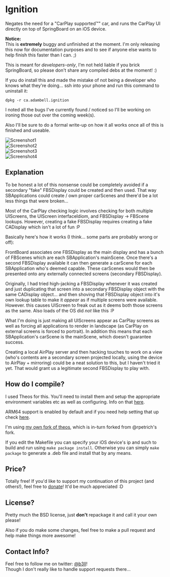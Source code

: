 Ignition
=============

Negates the need for a "CarPlay supported™" car, and runs the CarPlay UI directly on top of SpringBoard on an iOS device.

**Notice:**  
This is **extremely** buggy and unfinished at the moment. I'm only releasing this now for documentation purposes and to see if anyone else wants to help finish this faster than I can. ;)

This is meant for *developers-only*, I'm not held liable if you brick SpringBoard, so please don't share any compiled debs at the moment! :)

If you do install this and made the mistake of not being a developer who knows what they're doing... ssh into your phone and run this command to uninstall it:

`dpkg -r ca.adambell.ignition`

I noted all the bugs I've currently found / noticed so I'll be working on ironing those out over the coming week(s).

Also I'll be sure to do a formal write-up on how it all works once all of this is finished and useable.

![Screenshot1](https://github.com/b3ll/CarPlayActivator/raw/master/Screenshots/Screenshot1@2x.png "CarPlay Activator Screenshot 1")  
![Screenshot2](https://github.com/b3ll/CarPlayActivator/raw/master/Screenshots/Screenshot2@2x.png "CarPlay Activator Screenshot 2")  
![Screenshot3](https://github.com/b3ll/CarPlayActivator/raw/master/Screenshots/Screenshot3@2x.png "CarPlay Activator Screenshot 3")  
![Screenshot4](https://github.com/b3ll/CarPlayActivator/raw/master/Screenshots/Screenshot4@2x.png "CarPlay Activator Screenshot 4")  

## Explanation
To be honest a lot of this nonsense could be completely avoided if a secondary "fake" FBSDisplay could be created and then used. That way SBApplications could create / own proper carScenes and there'd be a lot less things that were broken...

Most of the CarPlay checking logic involves checking for both multiple UIScreens, the UIScreen interfaceIdiom, and FBSDisplay -> FBScene lookups. However, creating a fake FBSDisplay requires creating a fake CADisplay which isn't a lot of fun :P

Basically here's how it works (I think... some parts are probably wrong or off):

FrontBoard associates one FBSDisplay as the main display and has a bunch of FBScenes which are each SBApplication's mainScene. Once there's a second FBSDisplay available it can then generate a carScene for each SBApplication who's deemed capable. These carScenes would then be presented onto any externally connected screens (secondary FBSDisplay). 

Originally, I had tried high-jacking a FBSDisplay whenever it was created and just duplicating that screen into a secondary FBSDisplay object with the same CADisplay object... and then shoving that FBSDisplay object into it's own lookup table to make it *appear* as if multiple screens were available. However. this causes UIScreen to freak out as it deems both those screens as the same. Also loads of the OS did *not* like this :P

What I'm doing is just making all UIScreens appear as CarPlay screens as well as forcing all applications to render in landscape (as CarPlay on external screens is forced to portrait). In addition this means that each SBApplication's carScene is the mainScene, which doesn't guarantee success.

Creating a local AirPlay server and then hacking touches to work on a view (who's contents are a secondary screen projected locally, using the device to AirPlay + mirroring) could be a neat solution to this, but I haven't tried it yet. That would grant us a legitimate second FBSDisplay to play with.

## How do I compile?
I used Theos for this. You'll need to install them and setup the appropriate environment variables etc as well as configuring. Info on that [here](http://iphonedevwiki.net/index.php/Theos/Getting_Started).

ARM64 support is enabled by default and if you need help setting that up check [here](http://iphonedevwiki.net/index.php/Updating_extensions_for_iOS_7).

I'm using [my own fork of theos](https://github.com/b3ll/theos), which is in-turn forked from @rpetrich's fork.

If you edit the Makefile you can specify your iOS device's ip and such to build and run using `make package install`. Otherwise you can simply `make package` to generate a .deb file and install that by any means.

## Price?
Totally free! If you'd like to support my continuation of this project (and others!), feel free to [donate](http://www.adambell.ca/donate/)! It'd be much appreciated :D

## License?
Pretty much the BSD license, just **don't** repackage it and call it your own please!

Also if you do make some changes, feel free to make a pull request and help make things more awesome!

## Contact Info?
Feel free to follow me on twitter: [@b3ll](https://www.twitter.com/b3ll)!  
Though I don't really like to handle support requests there...
